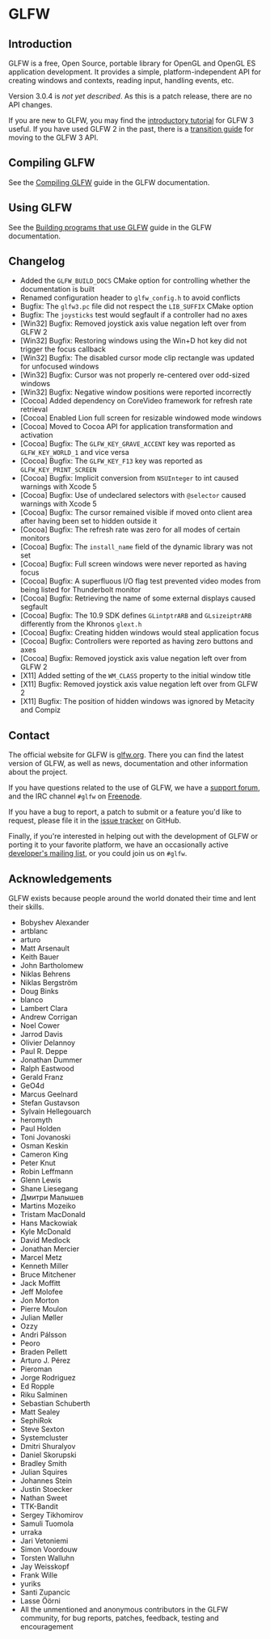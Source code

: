 # GLFW

## Introduction

GLFW is a free, Open Source, portable library for OpenGL and OpenGL ES
application development.  It provides a simple, platform-independent API for
creating windows and contexts, reading input, handling events, etc.

Version 3.0.4 is *not yet described*.  As this is a patch release, there are no
API changes.

If you are new to GLFW, you may find the
[introductory tutorial](http://www.glfw.org/docs/latest/quick.html) for GLFW
3 useful.  If you have used GLFW 2 in the past, there is a
[transition guide](http://www.glfw.org/docs/latest/moving.html) for moving to
the GLFW 3 API.


## Compiling GLFW

See the [Compiling GLFW](http://www.glfw.org/docs/latest/compile.html) guide in
the GLFW documentation.


## Using GLFW

See the
[Building programs that use GLFW](http://www.glfw.org/docs/latest/build.html)
guide in the GLFW documentation.


## Changelog

 - Added the `GLFW_BUILD_DOCS` CMake option for controlling whether the
   documentation is built
 - Renamed configuration header to `glfw_config.h` to avoid conflicts
 - Bugfix: The `glfw3.pc` file did not respect the `LIB_SUFFIX` CMake option
 - Bugfix: The `joysticks` test would segfault if a controller had no axes
 - [Win32] Bugfix: Removed joystick axis value negation left over from GLFW 2
 - [Win32] Bugfix: Restoring windows using the Win+D hot key did not trigger the
                   focus callback
 - [Win32] Bugfix: The disabled cursor mode clip rectangle was updated for
                   unfocused windows
 - [Win32] Bugfix: Cursor was not properly re-centered over odd-sized windows
 - [Win32] Bugfix: Negative window positions were reported incorrectly
 - [Cocoa] Added dependency on CoreVideo framework for refresh rate retrieval
 - [Cocoa] Enabled Lion full screen for resizable windowed mode windows
 - [Cocoa] Moved to Cocoa API for application transformation and activation
 - [Cocoa] Bugfix: The `GLFW_KEY_GRAVE_ACCENT` key was reported as
                   `GLFW_KEY_WORLD_1` and vice versa
 - [Cocoa] Bugfix: The `GLFW_KEY_F13` key was reported as
                   `GLFW_KEY_PRINT_SCREEN`
 - [Cocoa] Bugfix: Implicit conversion from `NSUInteger` to int caused warnings
                   with Xcode 5
 - [Cocoa] Bugfix: Use of undeclared selectors with `@selector` caused warnings
                   with Xcode 5
 - [Cocoa] Bugfix: The cursor remained visible if moved onto client area after
                   having been set to hidden outside it
 - [Cocoa] Bugfix: The refresh rate was zero for all modes of certain monitors
 - [Cocoa] Bugfix: The `install_name` field of the dynamic library was not set
 - [Cocoa] Bugfix: Full screen windows were never reported as having focus
 - [Cocoa] Bugfix: A superfluous I/O flag test prevented video modes from being
                   listed for Thunderbolt monitor
 - [Cocoa] Bugfix: Retrieving the name of some external displays caused segfault
 - [Cocoa] Bugfix: The 10.9 SDK defines `GLintptrARB` and `GLsizeiptrARB`
                   differently from the Khronos `glext.h`
 - [Cocoa] Bugfix: Creating hidden windows would steal application focus
 - [Cocoa] Bugfix: Controllers were reported as having zero buttons and axes
 - [Cocoa] Bugfix: Removed joystick axis value negation left over from GLFW 2
 - [X11] Added setting of the `WM_CLASS` property to the initial window title
 - [X11] Bugfix: Removed joystick axis value negation left over from GLFW 2
 - [X11] Bugfix: The position of hidden windows was ignored by Metacity
                 and Compiz


## Contact

The official website for GLFW is [glfw.org](http://www.glfw.org/).  There you
can find the latest version of GLFW, as well as news, documentation and other
information about the project.

If you have questions related to the use of GLFW, we have a
[support forum](https://sourceforge.net/p/glfw/discussion/247562/), and the IRC
channel `#glfw` on [Freenode](http://freenode.net/).

If you have a bug to report, a patch to submit or a feature you'd like to
request, please file it in the
[issue tracker](https://github.com/glfw/glfw/issues) on GitHub.

Finally, if you're interested in helping out with the development of GLFW or
porting it to your favorite platform, we have an occasionally active
[developer's mailing list](https://lists.stacken.kth.se/mailman/listinfo/glfw-dev),
or you could join us on `#glfw`.


## Acknowledgements

GLFW exists because people around the world donated their time and lent their
skills.

 - Bobyshev Alexander
 - artblanc
 - arturo
 - Matt Arsenault
 - Keith Bauer
 - John Bartholomew
 - Niklas Behrens
 - Niklas Bergström
 - Doug Binks
 - blanco
 - Lambert Clara
 - Andrew Corrigan
 - Noel Cower
 - Jarrod Davis
 - Olivier Delannoy
 - Paul R. Deppe
 - Jonathan Dummer
 - Ralph Eastwood
 - Gerald Franz
 - GeO4d
 - Marcus Geelnard
 - Stefan Gustavson
 - Sylvain Hellegouarch
 - heromyth
 - Paul Holden
 - Toni Jovanoski
 - Osman Keskin
 - Cameron King
 - Peter Knut
 - Robin Leffmann
 - Glenn Lewis
 - Shane Liesegang
 - Дмитри Малышев
 - Martins Mozeiko
 - Tristam MacDonald
 - Hans Mackowiak
 - Kyle McDonald
 - David Medlock
 - Jonathan Mercier
 - Marcel Metz
 - Kenneth Miller
 - Bruce Mitchener
 - Jack Moffitt
 - Jeff Molofee
 - Jon Morton
 - Pierre Moulon
 - Julian Møller
 - Ozzy
 - Andri Pálsson
 - Peoro
 - Braden Pellett
 - Arturo J. Pérez
 - Pieroman
 - Jorge Rodriguez
 - Ed Ropple
 - Riku Salminen
 - Sebastian Schuberth
 - Matt Sealey
 - SephiRok
 - Steve Sexton
 - Systemcluster
 - Dmitri Shuralyov
 - Daniel Skorupski
 - Bradley Smith
 - Julian Squires
 - Johannes Stein
 - Justin Stoecker
 - Nathan Sweet
 - TTK-Bandit
 - Sergey Tikhomirov
 - Samuli Tuomola
 - urraka
 - Jari Vetoniemi
 - Simon Voordouw
 - Torsten Walluhn
 - Jay Weisskopf
 - Frank Wille
 - yuriks
 - Santi Zupancic
 - Lasse Öörni
 - All the unmentioned and anonymous contributors in the GLFW community, for bug
   reports, patches, feedback, testing and encouragement

